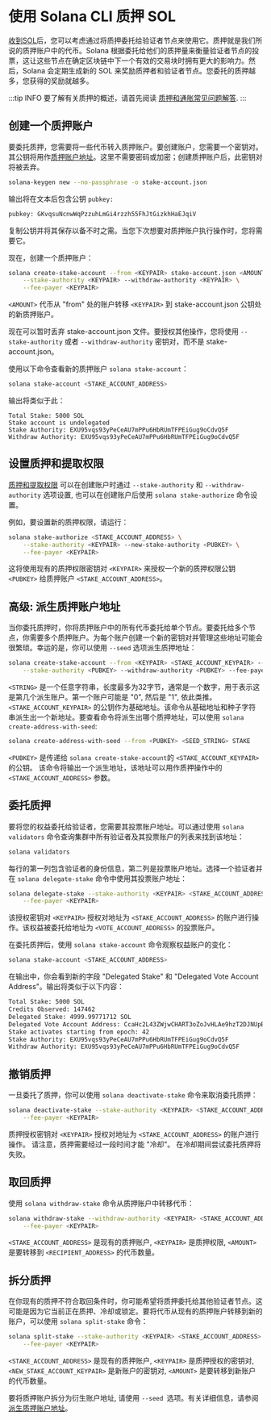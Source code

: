 # 使用 Solana CLI 质押 SOL

[收到SOL](https://docs.solanalabs.com/cli/examples/transfer-tokens)后，您可以考虑通过将质押委托给验证者节点来使用它。质押就是我们所说的质押账户中的代币。Solana 根据委托给他们的质押量来衡量验证者节点的投票，这让这些节点在确定区块链中下一个有效的交易块时拥有更大的影响力。然后，Solana 会定期生成新的 SOL 来奖励质押者和验证者节点。您委托的质押越多，您获得的奖励就越多。

:::tip INFO
要了解有关质押的概述，请首先阅读 [质押和通胀常见问题解答](https://solana.com/staking).
:::

## 创建一个质押账户

要委托质押，您需要将一些代币转入质押账户。要创建账户，您需要一个密钥对。其公钥将用作[质押账户地址](https://solana.com/docs/economics/staking/stake-accounts#account-address)。这里不需要密码或加密；创建质押账户后，此密钥对将被丢弃。

``` bash
solana-keygen new --no-passphrase -o stake-account.json
```

输出将在文本后包含公钥 `pubkey:`

``` bash
pubkey: GKvqsuNcnwWqPzzuhLmGi4rzzh55FhJtGizkhHaEJqiV
```

复制公钥并将其保存以备不时之需。当您下次想要对质押账户执行操作时，您将需要它。

现在，创建一个质押账户：

```bash
solana create-stake-account --from <KEYPAIR> stake-account.json <AMOUNT> \
    --stake-authority <KEYPAIR> --withdraw-authority <KEYPAIR> \
    --fee-payer <KEYPAIR>
```

`<AMOUNT>` 代币从 "from" 处的账户转移 `<KEYPAIR>` 到 stake-account.json 公钥处的新质押账户。

现在可以暂时丢弃 stake-account.json 文件。要授权其他操作，您将使用 `--stake-authority` 或者 `--withdraw-authority` 密钥对，而不是 stake-account.json。

使用以下命令查看新的质押账户 `solana stake-account`：

```bash
solana stake-account <STAKE_ACCOUNT_ADDRESS>
```

输出将类似于此：

```
Total Stake: 5000 SOL
Stake account is undelegated
Stake Authority: EXU95vqs93yPeCeAU7mPPu6HbRUmTFPEiGug9oCdvQ5F
Withdraw Authority: EXU95vqs93yPeCeAU7mPPu6HbRUmTFPEiGug9oCdvQ5F
```

## 设置质押和提取权限

[质押和提取权限](https://solana.com/docs/economics/staking/stake-accounts#understanding-account-authorities) 
可以在创建账户时通过 `--stake-authority` 和 `--withdraw-authority` 选项设置, 也可以在创建账户后使用 `solana stake-authorize` 命令设置。

例如，要设置新的质押权限，请运行：

```bash
solana stake-authorize <STAKE_ACCOUNT_ADDRESS> \
    --stake-authority <KEYPAIR> --new-stake-authority <PUBKEY> \
    --fee-payer <KEYPAIR>
```

这将使用现有的质押权限密钥对 `<KEYPAIR>` 来授权一个新的质押权限公钥 `<PUBKEY>` 给质押账户 `<STAKE_ACCOUNT_ADDRESS>`。

## 高级: 派生质押账户地址

当你委托质押时，你将质押账户中的所有代币委托给单个节点。要委托给多个节点，你需要多个质押账户。为每个账户创建一个新的密钥对并管理这些地址可能会很繁琐。幸运的是，你可以使用 `--seed` 选项派生质押地址：

```bash
solana create-stake-account --from <KEYPAIR> <STAKE_ACCOUNT_KEYPAIR> --seed <STRING> <AMOUNT> \
    --stake-authority <PUBKEY> --withdraw-authority <PUBKEY> --fee-payer <KEYPAIR>
```

`<STRING>` 是一个任意字符串，长度最多为32字节，通常是一个数字，用于表示这是第几个派生账户。第一个账户可能是 "0", 然后是 "1", 依此类推。`<STAKE_ACCOUNT_KEYPAIR>` 的公钥作为基础地址。该命令从基础地址和种子字符串派生出一个新地址。要查看命令将派生出哪个质押地址，可以使用 `solana create-address-with-seed`:

```bash
solana create-address-with-seed --from <PUBKEY> <SEED_STRING> STAKE
```

`<PUBKEY>` 是传递给 `solana create-stake-account`的 `<STAKE_ACCOUNT_KEYPAIR>` 的公钥。
该命令将输出一个派生地址，该地址可以用作质押操作中的 `<STAKE_ACCOUNT_ADDRESS>` 参数。

## 委托质押
要将您的权益委托给验证者，您需要其投票账户地址。可以通过使用 `solana validators` 命令查询集群中所有验证者及其投票账户的列表来找到该地址：

```bash
solana validators
```

每行的第一列包含验证者的身份信息，第二列是投票账户地址。选择一个验证者并在 `solana delegate-stake` 命令中使用其投票账户地址：

```bash
solana delegate-stake --stake-authority <KEYPAIR> <STAKE_ACCOUNT_ADDRESS> <VOTE_ACCOUNT_ADDRESS> \
    --fee-payer <KEYPAIR>
```

该授权密钥对 `<KEYPAIR>` 授权对地址为 `<STAKE_ACCOUNT_ADDRESS>` 的账户进行操作。该权益被委托给地址为 `<VOTE_ACCOUNT_ADDRESS>` 的投票账户。

在委托质押后，使用 `solana stake-account` 命令观察权益账户的变化：

```bash
solana stake-account <STAKE_ACCOUNT_ADDRESS>
```

在输出中，你会看到新的字段 "Delegated Stake" 和 "Delegated Vote Account Address"。输出将类似于以下内容：

```bash
Total Stake: 5000 SOL
Credits Observed: 147462
Delegated Stake: 4999.99771712 SOL
Delegated Vote Account Address: CcaHc2L43ZWjwCHART3oZoJvHLAe9hzT2DJNUpBzoTN1
Stake activates starting from epoch: 42
Stake Authority: EXU95vqs93yPeCeAU7mPPu6HbRUmTFPEiGug9oCdvQ5F
Withdraw Authority: EXU95vqs93yPeCeAU7mPPu6HbRUmTFPEiGug9oCdvQ5F
```

## 撤销质押

一旦委托了质押，你可以使用 `solana deactivate-stake` 命令来取消委托质押：

```bash
solana deactivate-stake --stake-authority <KEYPAIR> <STAKE_ACCOUNT_ADDRESS> \
    --fee-payer <KEYPAIR>
```

质押授权密钥对 `<KEYPAIR>` 授权对地址为 `<STAKE_ACCOUNT_ADDRESS>` 的账户进行操作。
请注意，质押需要经过一段时间才能 "冷却"。 在冷却期间尝试委托质押将失败。

## 取回质押

使用 `solana withdraw-stake` 命令从质押账户中转移代币：

```bash
solana withdraw-stake --withdraw-authority <KEYPAIR> <STAKE_ACCOUNT_ADDRESS> <RECIPIENT_ADDRESS> <AMOUNT> \
    --fee-payer <KEYPAIR>
```

`<STAKE_ACCOUNT_ADDRESS>` 是现有的质押账户, `<KEYPAIR>` 是质押权限, `<AMOUNT>` 是要转移到 `<RECIPIENT_ADDRESS>` 的代币数量。

## 拆分质押
在你现有的质押不符合取回条件时，你可能希望将质押委托给其他验证者节点。这可能是因为它当前正在质押、冷却或锁定。要将代币从现有的质押账户转移到新的账户，可以使用 `solana split-stake` 命令：

```bash
solana split-stake --stake-authority <KEYPAIR> <STAKE_ACCOUNT_ADDRESS> <NEW_STAKE_ACCOUNT_KEYPAIR> <AMOUNT> \
    --fee-payer <KEYPAIR>
```

`<STAKE_ACCOUNT_ADDRESS>` 是现有的质押账户, `<KEYPAIR>` 是质押授权的密钥对, `<NEW_STAKE_ACCOUNT_KEYPAIR>` 是新账户的密钥对, `<AMOUNT>` 是要转移到新账户的代币数量。

要将质押账户拆分为衍生账户地址, 请使用 `--seed `选项。有关详细信息，请参阅[派生质押账户地址](https://docs.solanalabs.com/cli/examples/delegate-stake#advanced-derive-stake-account-addresses)。




















